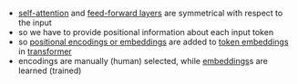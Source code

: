 - [self-attention](/ml/transformers-self-attention-mechanism-simplified) and [feed-forward layers](/ml/Feed-Forward-Self-Attendion-Key-Value-Memory) are symmetrical with respect to the input
- so we have to provide positional information about each input token
- so [positional encodings or embeddings](/ml/transformer-positional-embeddings-and-encodings) are added to [token embeddings](/ml/transformer-embeddings-and-tokenization) in [transformer](/ml/transformers-self-attention-mechanism-simplified)
- encodings are manually (human) selected, while [embeddings](/ml/Embeddings-in-Machine-Learning-Explained)s are learned (trained)

